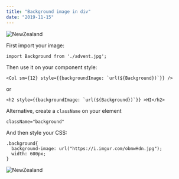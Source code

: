 ```yaml
---
title: "Background image in div"
date: "2019-11-15"
---
```


![NewZealand](https://i.imgur.com/M6Q6Fay.jpg "Photo by Aneta Foubíková from Pexels")

First import your image:
```
import Background from './advent.jpg';
```

Then use it on your component style:
```
<Col sm={12} style={{backgroundImage: `url(${Background})`}} />
```

or

```
<h2 style={{backgroundImage: `url(${Background})`}} >HI</h2>
```

Alternative, create a <code>className</code> on your element
```
className="background"
```

And then style your CSS:
```
.background{
  background-image: url("https://i.imgur.com/obmwHdn.jpg");
  width: 600px;
}
```

![NewZealand](https://i.imgur.com/GUSKq9U.jpg "Photo by Tyler Lastovich from Pexels")